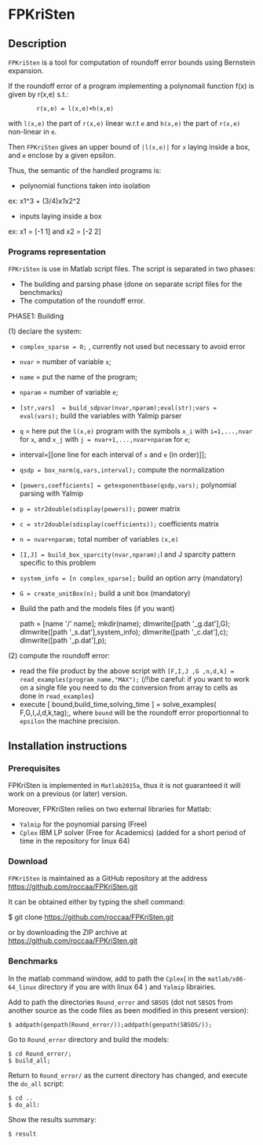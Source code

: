 # FPKriSten
## Description
`FPKriSten` is a tool for computation of roundoff error bounds using Bernstein expansion.

If the roundoff error of a program implementing a polynomail function f(x)  is given by r(x,e) s.t.:

			r(x,e) = l(x,e)+h(x,e)

with `l(x,e)` the part of `r(x,e)` linear w.r.t `e` and `h(x,e)` the part  of `r(x,e)` non-linear in `e`.

Then `FPKriSten` gives an upper bound of `|l(x,e)|` for `x` laying inside a box, and `e` enclose by a given epsilon. 

Thus, the semantic of the handled programs is:

- polynomial functions taken into isolation

ex: x1^3 + (3/4)*x1*x2^2
- inputs laying inside a box

ex: x1 = [-1 1] and x2 = [-2 2]

### Programs representation
`FPKriSten` is use in Matlab script files. The script is separated in two phases: 

+ The building and parsing phase (done on separate script files for the benchmarks)
+ The computation of the roundoff error.

PHASE1: Building

(1) declare the system:

- `complex_sparse = 0;` , currently not used but necessary to avoid error
- `nvar` = number of variable `x`;
- `name` = put the name of the program;
- `nparam` = number of variable `e`;
- `[str,vars]  = build_sdpvar(nvar,nparam);eval(str);vars = eval(vars);` build the variables with Yalmip parser
- `q` = here put the `l(x,e)` program with the symbols `x_i` with `i=1,...,nvar` for `x`, and `x_j` with `j = nvar+1,...,nvar+nparam`  for `e`;
- interval=[[one line for each interval of `x` and `e` (in order)]];
- `qsdp = box_norm(q,vars,interval);` compute the normalization
- `[powers,coefficients] = getexponentbase(qsdp,vars);` polynomial parsing with Yalmip
- `p = str2double(sdisplay(powers));` power matrix
- `c = str2double(sdisplay(coefficients));` coefficients matrix
- `n = nvar+nparam;` total number of variables `(x,e)`
- `[I,J] = build_box_sparcity(nvar,nparam);`I and J sparcity pattern specific to this problem
- `system_info = [n complex_sparse];` build an option arry (mandatory)
- `G = create_unitBox(n);` build a unit box (mandatory)
- Build the path and the models files (if you want)

	path = [name '/' name];
	mkdir(name);
	dlmwrite([path '_g.dat'],G);
	dlmwrite([path '_s.dat'],system_info);
	dlmwrite([path '_c.dat'],c);
	dlmwrite([path '_p.dat'],p);

(2) compute the roundoff error:

- read the file product by the above script with `[F,I,J ,G ,n,d,k] = read_examples(program_name,"MAX");` (/!\be careful: if you want to work on a single file you need to do the conversion from array to cells as done in `read_examples`)
- execute [ bound,build_time,solving_time ] = solve_examples( F,G,I,J,d,k,tag);, where `bound` will be the roundoff error proportionnal to `epsilon` the machine precision.


## Installation instructions
### Prerequisites
FPKriSten is implemented in `Matlab2015a`, thus it is not guaranteed it will work on a previous (or later) version.

Moreover, FPKriSten relies on two external libraries for Matlab:

- `Yalmip` for the poynomial parsing (Free)
- `Cplex` IBM LP solver (Free for Academics) (added for a short period of time in the repository for linux 64)


### Download
`FPKriSten` is maintained as a GitHub repository at the address https://github.com/roccaa/FPKriSten.git

It can be obtained either by typing the shell command:

$ git clone https://github.com/roccaa/FPKriSten.git

or by downloading the ZIP archive at https://github.com/roccaa/FPKriSten.git

### Benchmarks

In the matlab command window, add to path the `Cplex`( in the  `matlab/x86-64_linux` directory if you are with linux 64 ) and `Yalmip` librairies.

Add to path the directories `Round_error` and `SBSOS` (dot not `SBSOS` from another source as the code files as been modified in this present version):

	$ addpath(genpath(Round_error/));addpath(genpath(SBSOS/));
	
Go to `Round_error` directory and build the models:

	$ cd Round_error/;
	$ build_all;

Return to `Round_error/` as the current directory has changed, and execute the `do_all` script:

	$ cd ..
	$ do_all:
	
Show the results summary:	

	$ result


